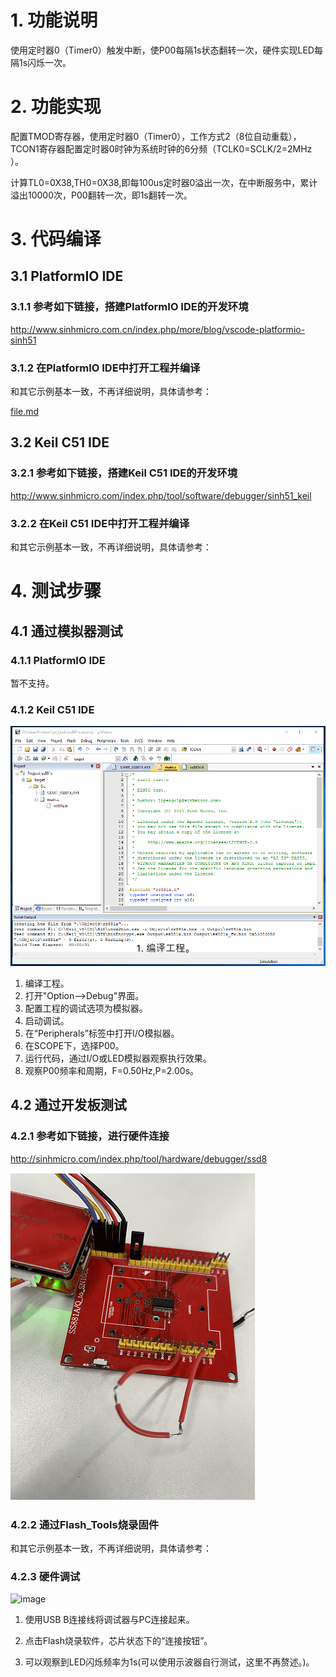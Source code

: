 # 1. 功能说明
使用定时器0（Timer0）触发中断，使P00每隔1s状态翻转一次，硬件实现LED每隔1s闪烁一次。

# 2. 功能实现

配置TMOD寄存器，使用定时器0（Timer0），工作方式2（8位自动重载），TCON1寄存器配置定时器0时钟为系统时钟的6分频（TCLK0=SCLK/2=2MHz ）。

计算TL0=0X38,TH0=0X38,即每100us定时器0溢出一次，在中断服务中，累计溢出10000次，P00翻转一次，即1s翻转一次。

# 3. 代码编译

## 3.1 PlatformIO IDE

### 3.1.1 参考如下链接，搭建PlatformIO IDE的开发环境

http://www.sinhmicro.com.cn/index.php/more/blog/vscode-platformio-sinh51

### 3.1.2 在PlatformIO IDE中打开工程并编译

和其它示例基本一致，不再详细说明，具体请参考：

[file.md](sinhmicro/platform-sinhmicro_sinh51/examples/ss881x/led-blink/doc/readme.md)

## 3.2 Keil C51 IDE

### 3.2.1 参考如下链接，搭建Keil C51 IDE的开发环境

http://www.sinhmicro.com/index.php/tool/software/debugger/sinh51_keil

### 3.2.2 在Keil C51 IDE中打开工程并编译

和其它示例基本一致，不再详细说明，具体请参考：

[](../../led-blink/doc/readme.md)

# 4. 测试步骤

## 4.1 通过模拟器测试
### 4.1.1 PlatformIO IDE

暂不支持。

### 4.1.2 Keil C51 IDE
![image](./timer0-timer-simulator.gif)
1. 编译工程。
2. 打开"Option-->Debug"界面。
3. 配置工程的调试选项为模拟器。
4. 启动调试。
5. 在“Peripherals”标签中打开I/O模拟器。
6. 在SCOPE下，选择P00。
7. 运行代码，通过I/O或LED模拟器观察执行效果。
8. 观察P00频率和周期，F=0.50Hz,P=2.00s。

## 4.2 通过开发板测试

### 4.2.1 参考如下链接，进行硬件连接

http://sinhmicro.com/index.php/tool/hardware/debugger/ssd8

![image](./timer0-timer-hardware.gif)

### 4.2.2 通过Flash_Tools烧录固件

和其它示例基本一致，不再详细说明，具体请参考：

[](../../led-blink/doc/readme.md)

### 4.2.3 硬件调试

![image](./timer0-timer-debug.gif)

1. 使用USB B连接线将调试器与PC连接起来。

2. 点击Flash烧录软件，芯片状态下的“连接按钮”。

3. 可以观察到LED闪烁频率为1s(可以使用示波器自行测试，这里不再赘述。)。



